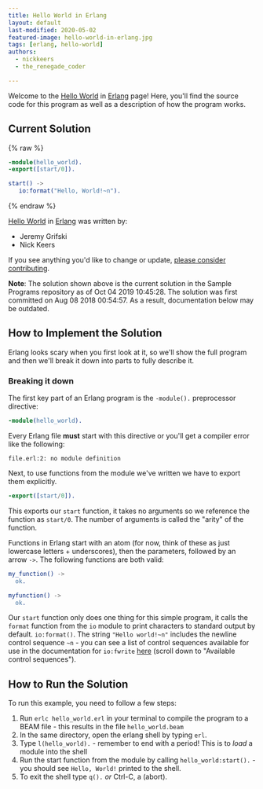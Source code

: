 ```yaml
---
title: Hello World in Erlang
layout: default
last-modified: 2020-05-02
featured-image: hello-world-in-erlang.jpg
tags: [erlang, hello-world]
authors:
  - nickkeers
  - the_renegade_coder

---
```


Welcome to the [Hello World](https://rzuckerm.github.io/sample-programs-website-copy/projects/hello-world) in [Erlang](https://rzuckerm.github.io/sample-programs-website-copy/languages/erlang) page! Here, you'll find the source code for this program as well as a description of how the program works.

## Current Solution

{% raw %}

```erlang
-module(hello_world).
-export([start/0]).

start() ->
   io:format("Hello, World!~n").
```

{% endraw %}

[Hello World](https://rzuckerm.github.io/sample-programs-website-copy/projects/hello-world) in [Erlang](https://rzuckerm.github.io/sample-programs-website-copy/languages/erlang) was written by:

- Jeremy Grifski
- Nick Keers

If you see anything you'd like to change or update, [please consider contributing](https://github.com/TheRenegadeCoder/sample-programs).

**Note**: The solution shown above is the current solution in the Sample Programs repository as of Oct 04 2019 10:45:28. The solution was first committed on Aug 08 2018 00:54:57. As a result, documentation below may be outdated.

## How to Implement the Solution

Erlang looks scary when you first look at it, so we'll show the full program and
then we'll break it down into parts to fully describe it.

### Breaking it down

The first key part of an Erlang program is the `-module().` preprocessor directive:

```erlang
-module(hello_world).
```

Every Erlang file **must** start with this directive or you'll get a compiler error like the following:

```
file.erl:2: no module definition
```

Next, to use functions from the module we've written we have to export them explicitly.

```erlang
-export([start/0]).
```

This exports our `start` function, it takes no arguments so we reference the function as `start/0`. The number of arguments is called the "arity" of the function.


Functions in Erlang start with an atom (for now, think of these as just lowercase letters + underscores), then the parameters, followed by an arrow `->`. The following functions are both valid:

```erlang
my_function() ->
  ok.

myfunction() ->
  ok.
```

Our `start` function only does one thing for this simple program, it calls the `format` function from the `io` module to print characters to standard output by default. `io:format()`. The string `"Hello world!~n"` includes the newline control sequence `~n` - you can see a list of control sequences available for use in the documentation for `io:fwrite` [here][1] (scroll down to "Available control sequences").

[1]: https://www.erlang.org/doc/man/io.html#fwrite-1


## How to Run the Solution

To run this example, you need to follow a few steps:

1. Run `erlc hello_world.erl` in your terminal to compile the program to a BEAM file - this results in the file `hello_world.beam`
2. In the same directory, open the erlang shell by typing `erl`.
3. Type `l(hello_world).` - remember to end with a period! This is to *load* a module into the shell
4. Run the start function from the module by calling `hello_world:start().` - you should see `Hello, World!` printed to the shell.
5. To exit the shell type `q().` _or_ Ctrl-C, a (abort).
